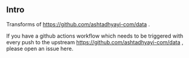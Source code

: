 ## Intro
Transforms of https://github.com/ashtadhyayi-com/data .

If you have a github actions workflow which needs to be triggered with every push to the upstream https://github.com/ashtadhyayi-com/data , please open an issue here.
